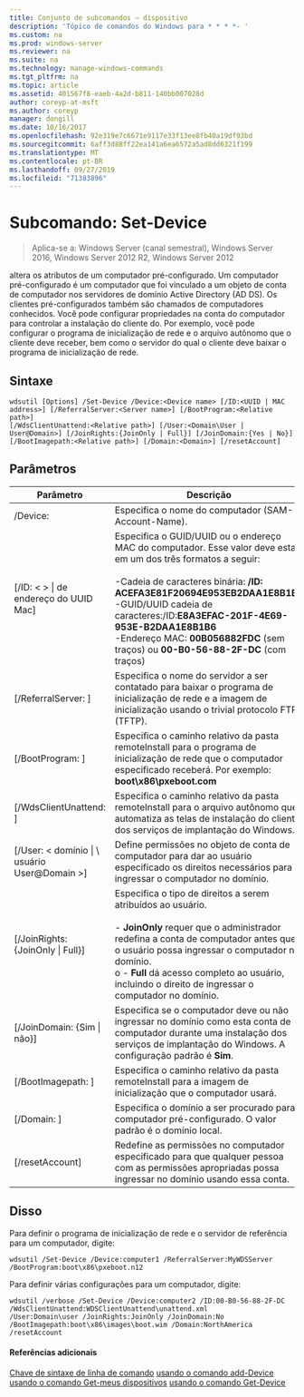 ```yaml
---
title: Conjunto de subcomandos – dispositivo
description: 'Tópico de comandos do Windows para * * * *- '
ms.custom: na
ms.prod: windows-server
ms.reviewer: na
ms.suite: na
ms.technology: manage-windows-commands
ms.tgt_pltfrm: na
ms.topic: article
ms.assetid: 401567f8-eaeb-4a2d-b811-140bb007028d
author: coreyp-at-msft
ms.author: coreyp
manager: dongill
ms.date: 10/16/2017
ms.openlocfilehash: 92e319e7c6671e9117e33f13ee8fb40a19df93bd
ms.sourcegitcommit: 6aff3d88ff22ea141a6ea6572a5ad8dd6321f199
ms.translationtype: MT
ms.contentlocale: pt-BR
ms.lasthandoff: 09/27/2019
ms.locfileid: "71383896"
---
```

# <a name="subcommand-set-device"></a>Subcomando: Set-Device

>Aplica-se a: Windows Server (canal semestral), Windows Server 2016, Windows Server 2012 R2, Windows Server 2012

altera os atributos de um computador pré-configurado. Um computador pré-configurado é um computador que foi vinculado a um objeto de conta de computador nos servidores de domínio Active Directory (AD DS). Os clientes pré-configurados também são chamados de computadores conhecidos. Você pode configurar propriedades na conta do computador para controlar a instalação do cliente do. Por exemplo, você pode configurar o programa de inicialização de rede e o arquivo autônomo que o cliente deve receber, bem como o servidor do qual o cliente deve baixar o programa de inicialização de rede.
## <a name="syntax"></a>Sintaxe
```
wdsutil [Options] /Set-Device /Device:<Device name> [/ID:<UUID | MAC address>] [/ReferralServer:<Server name>] [/BootProgram:<Relative path>] 
[/WdsClientUnattend:<Relative path>] [/User:<Domain\User | User@Domain>] [/JoinRights:{JoinOnly | Full}] [/JoinDomain:{Yes | No}] [/BootImagepath:<Relative path>] [/Domain:<Domain>] [/resetAccount]
```
## <a name="parameters"></a>Parâmetros
|Parâmetro|Descrição|
|-------|--------|
|/Device: <computer name>|Especifica o nome do computador (SAM-Account-Name).|
|[/ID: < > &#124; de endereço do UUID Mac]|Especifica o GUID/UUID ou o endereço MAC do computador. Esse valor deve estar em um dos três formatos a seguir:<br /><br />-Cadeia de caracteres binária: **/ID: ACEFA3E81F20694E953EB2DAA1E8B1B6**<br />-GUID/UUID cadeia de caracteres:/ID:**E8A3EFAC-201F-4E69-953E-B2DAA1E8B1B6**<br />-Endereço MAC: **00B056882FDC** (sem traços) ou **00-B0-56-88-2F-DC** (com traços)|
|[/ReferralServer: <Server name>]|Especifica o nome do servidor a ser contatado para baixar o programa de inicialização de rede e a imagem de inicialização usando o trivial protocolo FTP (TFTP).|
|[/BootProgram: <Relative path>]|Especifica o caminho relativo da pasta remoteInstall para o programa de inicialização de rede que o computador especificado receberá. Por exemplo: **boot\x86\pxeboot.com**|
|[/WdsClientUnattend: <Relative path>]|Especifica o caminho relativo da pasta remoteInstall para o arquivo autônomo que automatiza as telas de instalação do cliente dos serviços de implantação do Windows.|
|[/User: < domínio &#124; \ usuário User@Domain >]|Define permissões no objeto de conta de computador para dar ao usuário especificado os direitos necessários para ingressar o computador no domínio.|
|[/JoinRights: {JoinOnly &#124; Full}]|Especifica o tipo de direitos a serem atribuídos ao usuário.<br /><br />-   **JoinOnly** requer que o administrador redefina a conta de computador antes que o usuário possa ingressar o computador no domínio.<br />o -   **Full** dá acesso completo ao usuário, incluindo o direito de ingressar o computador no domínio.|
|[/JoinDomain: {Sim &#124; não}]|Especifica se o computador deve ou não ingressar no domínio como esta conta de computador durante uma instalação dos serviços de implantação do Windows. A configuração padrão é **Sim**.|
|[/BootImagepath: <Relative path>]|Especifica o caminho relativo da pasta remoteInstall para a imagem de inicialização que o computador usará.|
|[/Domain: <Domain>]|Especifica o domínio a ser procurado para o computador pré-configurado. O valor padrão é o domínio local.|
|[/resetAccount]|Redefine as permissões no computador especificado para que qualquer pessoa com as permissões apropriadas possa ingressar no domínio usando essa conta.|
## <a name="BKMK_examples"></a>Disso
Para definir o programa de inicialização de rede e o servidor de referência para um computador, digite:
```
wdsutil /Set-Device /Device:computer1 /ReferralServer:MyWDSServer
/BootProgram:boot\x86\pxeboot.n12
```
Para definir várias configurações para um computador, digite:
```
wdsutil /verbose /Set-Device /Device:computer2 /ID:00-B0-56-88-2F-DC /WdsClientUnattend:WDSClientUnattend\unattend.xml 
/User:Domain\user /JoinRights:JoinOnly /JoinDomain:No /BootImagepath:boot\x86\images\boot.wim /Domain:NorthAmerica /resetAccount
```
#### <a name="additional-references"></a>Referências adicionais
[Chave de sintaxe de linha de comando](command-line-syntax-key.md)
[usando o comando add-Device](using-the-add-device-command.md)
[usando o comando Get-meus dispositivos](using-the-get-alldevices-command.md)
[usando o comando Get-Device](using-the-get-device-command.md)
